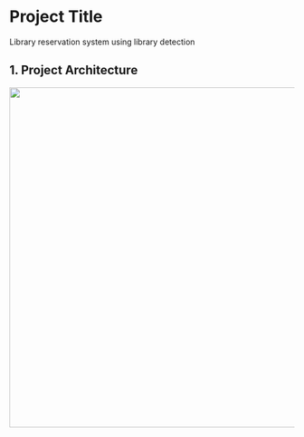 # Project Title

Library reservation system using library detection

## 1. Project Architecture

<img src="https://github.com/LibraryDetection/.github/assets/79658037/f1603487-21e4-4f72-9b0e-84470979ac35.png" width="800" height="600"/>

<!--

**Here are some ideas to get you started:**

🙋‍♀️ A short introduction - Library Detection
👩‍💻 Useful resources - where can the community find your docs? Is there anything else the community should know?
🧙 Remember, you can do mighty things with the power of [Markdown](https://docs.github.com/github/writing-on-github/getting-started-with-writing-and-formatting-on-github/basic-writing-and-formatting-syntax)
-->
